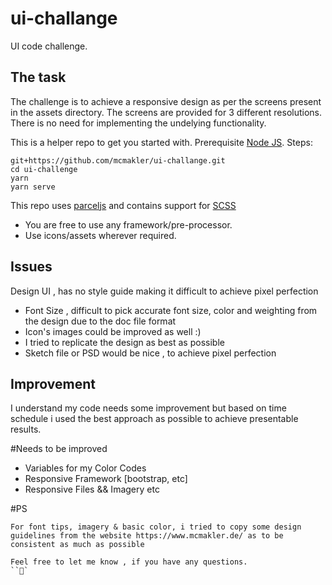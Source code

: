 # ui-challange
UI code challenge.

## The task
The challenge is to achieve a responsive design as per the screens present in the assets directory. The screens are provided for 3 different resolutions. There is no need for implementing the undelying functionality.

This is a helper repo to get you started with.
Prerequisite
[Node JS](https://nodejs.org/en/). 
Steps:
```
git+https://github.com/mcmakler/ui-challange.git
cd ui-challenge
yarn
yarn serve
```
This repo uses [parceljs](https://parceljs.org/) and contains support for [SCSS](https://sass-lang.com/)
- You are free to use any framework/pre-processor.
- Use icons/assets wherever required.

## Issues
Design UI , has no style guide making it difficult to achieve pixel perfection
- Font Size , difficult to pick accurate font size, color and weighting from the design due to the doc file format
- Icon's images could be improved as well :) 
- I tried to replicate the design as best as possible
- Sketch file or PSD would be nice , to achieve pixel perfection


## Improvement
I understand my code needs some improvement but based on time schedule i used the best approach as possible to achieve presentable results.

#Needs to be improved
- Variables for my Color Codes
- Responsive Framework [bootstrap, etc]
- Responsive Files && Imagery etc

#PS

```
For font tips, imagery & basic color, i tried to copy some design guidelines from the website https://www.mcmakler.de/ as to be consistent as much as possible

Feel free to let me know , if you have any questions.
```
